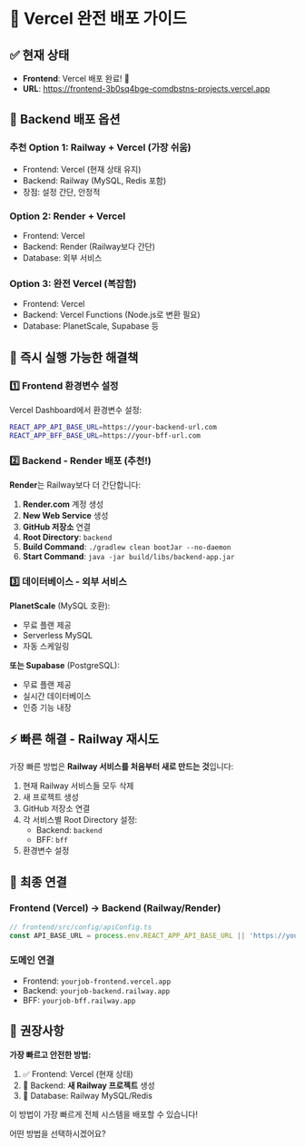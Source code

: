 # 🚀 Vercel 완전 배포 가이드

## ✅ 현재 상태
- **Frontend**: Vercel 배포 완료! 🎉
- **URL**: https://frontend-3b0sq4bge-comdbstns-projects.vercel.app

## 🔧 Backend 배포 옵션

### 추천 Option 1: **Railway + Vercel** (가장 쉬움)
- Frontend: Vercel (현재 상태 유지)
- Backend: Railway (MySQL, Redis 포함)
- 장점: 설정 간단, 안정적

### Option 2: **Render + Vercel**
- Frontend: Vercel
- Backend: Render (Railway보다 간단)
- Database: 외부 서비스

### Option 3: **완전 Vercel** (복잡함)
- Frontend: Vercel
- Backend: Vercel Functions (Node.js로 변환 필요)
- Database: PlanetScale, Supabase 등

## 🎯 즉시 실행 가능한 해결책

### 1️⃣ Frontend 환경변수 설정

Vercel Dashboard에서 환경변수 설정:
```bash
REACT_APP_API_BASE_URL=https://your-backend-url.com
REACT_APP_BFF_BASE_URL=https://your-bff-url.com
```

### 2️⃣ Backend - Render 배포 (추천!)

**Render**는 Railway보다 더 간단합니다:

1. **Render.com** 계정 생성
2. **New Web Service** 생성
3. **GitHub 저장소** 연결
4. **Root Directory**: `backend`
5. **Build Command**: `./gradlew clean bootJar --no-daemon`
6. **Start Command**: `java -jar build/libs/backend-app.jar`

### 3️⃣ 데이터베이스 - 외부 서비스

**PlanetScale** (MySQL 호환):
- 무료 플랜 제공
- Serverless MySQL
- 자동 스케일링

**또는 Supabase** (PostgreSQL):
- 무료 플랜 제공
- 실시간 데이터베이스
- 인증 기능 내장

## ⚡ 빠른 해결 - Railway 재시도

가장 빠른 방법은 **Railway 서비스를 처음부터 새로 만드는 것**입니다:

1. 현재 Railway 서비스들 모두 삭제
2. 새 프로젝트 생성
3. GitHub 저장소 연결
4. 각 서비스별 Root Directory 설정:
   - Backend: `backend`
   - BFF: `bff`
5. 환경변수 설정

## 🔗 최종 연결

### Frontend (Vercel) → Backend (Railway/Render)
```javascript
// frontend/src/config/apiConfig.ts
const API_BASE_URL = process.env.REACT_APP_API_BASE_URL || 'https://your-backend.railway.app';
```

### 도메인 연결
- Frontend: `yourjob-frontend.vercel.app`
- Backend: `yourjob-backend.railway.app`
- BFF: `yourjob-bff.railway.app`

## 🎉 권장사항

**가장 빠르고 안전한 방법:**
1. ✅ Frontend: Vercel (현재 상태)
2. 🔄 Backend: **새 Railway 프로젝트** 생성
3. 🔄 Database: Railway MySQL/Redis

이 방법이 가장 빠르게 전체 시스템을 배포할 수 있습니다!

어떤 방법을 선택하시겠어요?